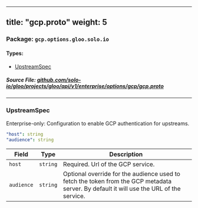 
---
title: "gcp.proto"
weight: 5
---

<!-- Code generated by solo-kit. DO NOT EDIT. -->


### Package: `gcp.options.gloo.solo.io` 
#### Types:


- [UpstreamSpec](#upstreamspec)
  



##### Source File: [github.com/solo-io/gloo/projects/gloo/api/v1/enterprise/options/gcp/gcp.proto](https://github.com/solo-io/gloo/blob/main/projects/gloo/api/v1/enterprise/options/gcp/gcp.proto)





---
### UpstreamSpec

 
Enterprise-only: Configuration to enable GCP authentication for upstreams.

```yaml
"host": string
"audience": string

```

| Field | Type | Description |
| ----- | ---- | ----------- | 
| `host` | `string` | Required. Url of the GCP service. |
| `audience` | `string` | Optional override for the audience used to fetch the token from the GCP metadata server. By default it will use the URL of the service. |





<!-- Start of HubSpot Embed Code -->
<script type="text/javascript" id="hs-script-loader" async defer src="//js.hs-scripts.com/5130874.js"></script>
<!-- End of HubSpot Embed Code -->
